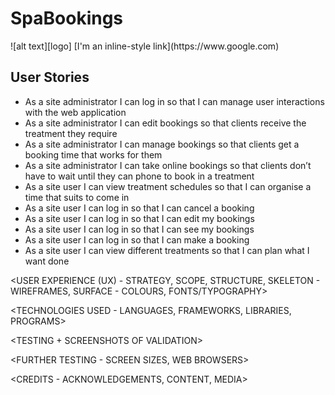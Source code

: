 # SpaBookings

<RESPONSIVE IMAGES>
![alt text][logo]

<LIVE LINK>
[I'm an inline-style link](https://www.google.com)

<ABOUT THE APP>

## User Stories
* As a site administrator I can log in so that I can manage user interactions with the web application
* As a site administrator I can edit bookings so that clients receive the treatment they require
* As a site administrator I can manage bookings so that clients get a booking time that works for them
* As a site administrator I can take online bookings so that clients don’t have to wait until they can phone to book in a treatment
* As a site user I can view treatment schedules so that I can organise a time that suits to come in
* As a site user I can log in so that I can cancel a booking
* As a site user I can log in so that I can edit my bookings
* As a site user I can log in so that I can see my bookings
* As a site user I can log in so that I can make a booking
* As a site user I can view different treatments so that I can plan what I want done

<USER EXPERIENCE (UX) - 
STRATEGY, 
SCOPE, 
STRUCTURE, 
SKELETON - WIREFRAMES, 
SURFACE - COLOURS, FONTS/TYPOGRAPHY>

<TECHNOLOGIES USED - LANGUAGES, FRAMEWORKS, LIBRARIES, PROGRAMS>

<FEATURES>

<TESTING + SCREENSHOTS OF VALIDATION>

<BUGS>

<BUGS FIXED>

<FURTHER TESTING - SCREEN SIZES, WEB BROWSERS>

<CREDITS - ACKNOWLEDGEMENTS, CONTENT, MEDIA>

<DEPLOYMENT>